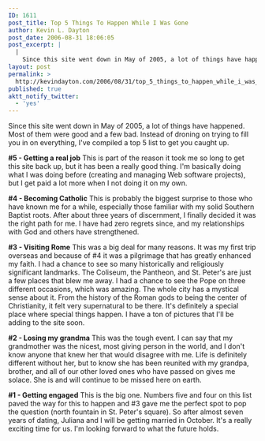 ```yaml
---
ID: 1611
post_title: Top 5 Things To Happen While I Was Gone
author: Kevin L. Dayton
post_date: 2006-08-31 18:06:05
post_excerpt: |
  |
    Since this site went down in May of 2005, a lot of things have happened.  Most of them were good and a few bad.  Instead of droning on trying to fill you in on everything, I've compiled a top 5 list to get you caught up.
layout: post
permalink: >
  http://kevindayton.com/2006/08/31/top_5_things_to_happen_while_i_was_gone/
published: true
aktt_notify_twitter:
  - 'yes'
---
```

Since this site went down in May of 2005, a lot of things have happened.  Most of them were good and a few bad.  Instead of droning on trying to fill you in on everything, I've compiled a top 5 list to get you caught up.
<!--break-->

<strong>#5 - Getting a real job</strong>
This is part of the reason it took me so long to get this site back up, but it has been a really good thing.  I'm basically doing what I was doing before (creating and managing Web software projects), but I get paid a lot more when I not doing it on my own.

<strong>#4 - Becoming Catholic</strong>
This is probably the biggest surprise to those who have known me for a while, especially those familiar with my solid Southern Baptist roots.  After about three years of discernment, I finally decided it was the right path for me.  I have had zero regrets since, and my relationships with God and others have strengthened.

<strong>#3 - Visiting Rome</strong>
This was a big deal for many reasons. It was my first trip overseas and because of #4 it was a pilgrimage that has greatly enhanced my faith.  I had a chance to see so many historically and religiously significant landmarks.  The Coliseum, the Pantheon, and St. Peter's are just a few places that blew me away.
I had a chance to see the Pope on three different occasions, which was amazing.  The whole city has a mystical sense about it.  From the history of the Roman gods to being the center of Christianity, it felt very supernatural to be there.  It's definitely a special place where special things happen.
I have a ton of pictures that I'll be adding to the site soon.

<strong>#2 - Losing my grandma</strong>
This was the tough event.  I can say that my grandmother was the nicest, most giving person in the world, and I don't know anyone that knew her that would disagree with me.  Life is definitely different without her, but to know she has been reunited with my grandpa, brother, and all of our other loved ones who have passed on gives me solace.  She is and will continue to be missed here on earth.

<strong>#1 - Getting engaged</strong>
This is the big one.  Numbers five and four on this list paved the way for this to happen and #3 gave me the perfect spot to pop the question (north fountain in St. Peter's square).  So after almost seven years of dating, Juliana and I will be getting married in October.  It's a really exciting time for us.  I'm looking forward to what the future holds.